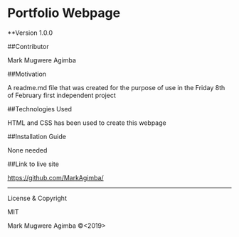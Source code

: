 # Portfolio Webpage

**Version 1.0.0


##Contributor

Mark Mugwere Agimba


##Motivation

A readme.md file that was created for the purpose of use in the Friday 8th of February first independent project


##Technologies Used

HTML and CSS has been used to create this webpage


##Installation Guide

None needed


##Link to live site

https://github.com/MarkAgimba/


---

License & Copyright

MIT

Mark Mugwere Agimba ©<2019>
